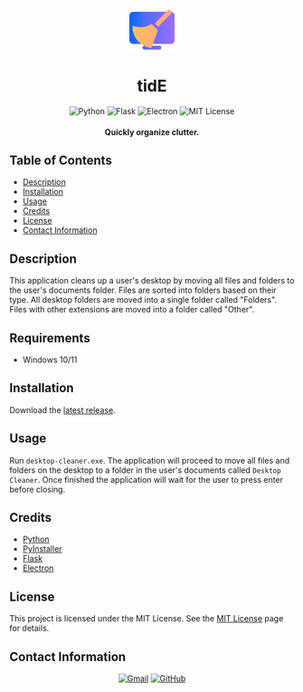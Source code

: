 <p align="center">
    <img src="img/desktop-cleaner.svg" width="80px">
</p>

<h1 align="center">
  tidE
</h1>

<p align="center">
    <img src="https://img.shields.io/badge/Python-3776AB.svg?style=for-the-badge&logo=Python&logoColor=white" alt="Python">
    <img src="https://img.shields.io/badge/Flask-000000.svg?style=for-the-badge&logo=Flask&logoColor=white" alt="Flask">
    <img src="https://img.shields.io/badge/Electron-47848F.svg?style=for-the-badge&logo=Electron&logoColor=white" alt="Electron">
    <img src="https://img.shields.io/badge/License-MIT-blue.svg?style=for-the-badge" alt="MIT License">
</p>

<h4 align="center">Quickly organize clutter.</h4>

## Table of Contents
- [Description](#description)
- [Installation](#installation)
- [Usage](#usage)
- [Credits](#credits)
- [License](#license)
- [Contact Information](#contact-information)

## Description
This application cleans up a user's desktop by moving all files and folders to the user's documents folder. Files are sorted into folders based on their type. All desktop folders are moved into a single folder called "Folders". Files with other extensions are moved into a folder called "Other".

## Requirements
- Windows 10/11

## Installation
Download the [latest release](https://github.com/cwchilvers/Python-Projects/releases).

## Usage
Run `desktop-cleaner.exe`. The application will proceed to move all files and folders on the desktop to a folder in the user's documents called `Desktop Cleaner`. Once finished the application will wait for the user to press enter before closing.

## Credits
- [Python](https://www.python.org/)
- [PyInstaller](https://www.pyinstaller.org/)
- [Flask](https://flask.palletsprojects.com/en/2.3.x/)
- [Electron](https://www.electronjs.org/)

## License
This project is licensed under the MIT License. See the [MIT License](https://opensource.org/licenses/mit/) page for details.

## Contact Information
<p align="center">
    <a href="mailto:cwchilvers@gmail.com"><img src="https://img.shields.io/badge/Gmail-D14836?style=for-the-badge&logo=gmail&logoColor=white" alt="Gmail"></a>
    <a href="https://github.com/cwchilvers"><img src="https://img.shields.io/badge/GitHub-181717.svg?style=for-the-badge&logo=GitHub&logoColor=white" alt="GitHub"></a>
</p>
